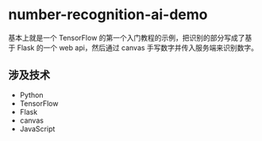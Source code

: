 # number-recognition-ai-demo
 
基本上就是一个 TensorFlow 的第一个入门教程的示例，把识别的部分写成了基于 Flask 的一个 web api，然后通过 canvas 手写数字并传入服务端来识别数字。

## 涉及技术

* Python
* TensorFlow
* Flask
* canvas
* JavaScript
